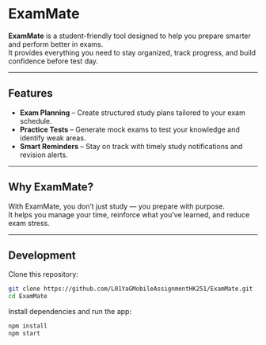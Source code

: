 # ExamMate

**ExamMate** is a student-friendly tool designed to help you prepare smarter and perform better in exams.  
It provides everything you need to stay organized, track progress, and build confidence before test day.

---

## Features
- **Exam Planning** – Create structured study plans tailored to your exam schedule.
- **Practice Tests** – Generate mock exams to test your knowledge and identify weak areas.
- **Smart Reminders** – Stay on track with timely study notifications and revision alerts.

---

## Why ExamMate?
With ExamMate, you don’t just study — you prepare with purpose.  
It helps you manage your time, reinforce what you’ve learned, and reduce exam stress.

---

## Development
Clone this repository:
```bash
git clone https://github.com/L01YaGMobileAssignmentHK251/ExamMate.git
cd ExamMate
```
 
Install dependencies and run the app:
```bash
npm install
npm start
```


